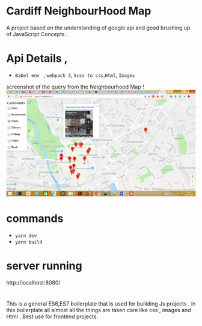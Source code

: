 # Cardiff NeighbourHood Map 
A project based on the understanding of google api and good brushing up of JavaScript Concepts .

# Api Details  , 
- `Babel env ` , `webpack 3`, `Scss to css`,`Html`, `Images `

screenshot of the query from the Neighbourhood Map !
![alt text](https://github.com/sujilnt/neighbourhoodMap/blob/master/maps.png)
# commands  
- `yarn dev`
- `yarn build`

# server running 
http://localhost:8080/

#
This is a general ES6,ES7 boilerplate that is used for builiding Js projects .  In this boilerplate all almost all the things are taken care like css , images and Html . Best use for frontend projects.
